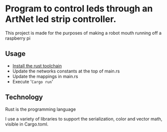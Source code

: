 # Program to control leds through an ArtNet led strip controller.
This project is made for the purposes of making a robot mouth running off a raspberry pi

## Usage
- [Install the rust toolchain](https://www.rust-lang.org/tools/install)
- Update the networks constants at the top of main.rs
- Update the mappings in main.rs
- Execute '```Cargo run```'

## Technology
Rust is the programming language

I use a variety of libraries to support the serialization, color and vector math, visible in Cargo.toml.